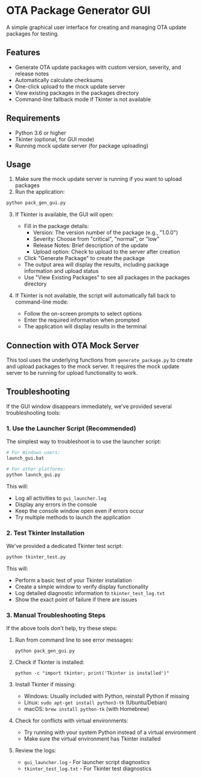 # OTA Package Generator GUI

A simple graphical user interface for creating and managing OTA update packages for testing.

## Features

- Generate OTA update packages with custom version, severity, and release notes
- Automatically calculate checksums
- One-click upload to the mock update server
- View existing packages in the packages directory
- Command-line fallback mode if Tkinter is not available

## Requirements

- Python 3.6 or higher
- Tkinter (optional, for GUI mode)
- Running mock update server (for package uploading)

## Usage

1. Make sure the mock update server is running if you want to upload packages
2. Run the application:

```bash
python pack_gen_gui.py
```

3. If Tkinter is available, the GUI will open:
   - Fill in the package details:
     - Version: The version number of the package (e.g., "1.0.0")
     - Severity: Choose from "critical", "normal", or "low"
     - Release Notes: Brief description of the update
     - Upload option: Check to upload to the server after creation
   - Click "Generate Package" to create the package
   - The output area will display the results, including package information and upload status
   - Use "View Existing Packages" to see all packages in the packages directory

4. If Tkinter is not available, the script will automatically fall back to command-line mode:
   - Follow the on-screen prompts to select options
   - Enter the required information when prompted
   - The application will display results in the terminal

## Connection with OTA Mock Server

This tool uses the underlying functions from `generate_package.py` to create and upload packages to the mock server. It requires the mock update server to be running for upload functionality to work.

## Troubleshooting

If the GUI window disappears immediately, we've provided several troubleshooting tools:

### 1. Use the Launcher Script (Recommended)

The simplest way to troubleshoot is to use the launcher script:

```bash
# For Windows users:
launch_gui.bat

# For other platforms:
python launch_gui.py
```

This will:
- Log all activities to `gui_launcher.log`
- Display any errors in the console
- Keep the console window open even if errors occur
- Try multiple methods to launch the application

### 2. Test Tkinter Installation

We've provided a dedicated Tkinter test script:

```bash
python tkinter_test.py
```

This will:
- Perform a basic test of your Tkinter installation
- Create a simple window to verify display functionality
- Log detailed diagnostic information to `tkinter_test_log.txt`
- Show the exact point of failure if there are issues

### 3. Manual Troubleshooting Steps

If the above tools don't help, try these steps:

1. Run from command line to see error messages:
   ```
   python pack_gen_gui.py
   ```

2. Check if Tkinter is installed:
   ```
   python -c "import tkinter; print('Tkinter is installed')"
   ```
   
3. Install Tkinter if missing:
   - Windows: Usually included with Python, reinstall Python if missing
   - Linux: `sudo apt-get install python3-tk` (Ubuntu/Debian)
   - macOS: `brew install python-tk` (with Homebrew)

4. Check for conflicts with virtual environments:
   - Try running with your system Python instead of a virtual environment
   - Make sure the virtual environment has Tkinter installed

5. Review the logs:
   - `gui_launcher.log` - For launcher script diagnostics
   - `tkinter_test_log.txt` - For Tkinter test diagnostics 